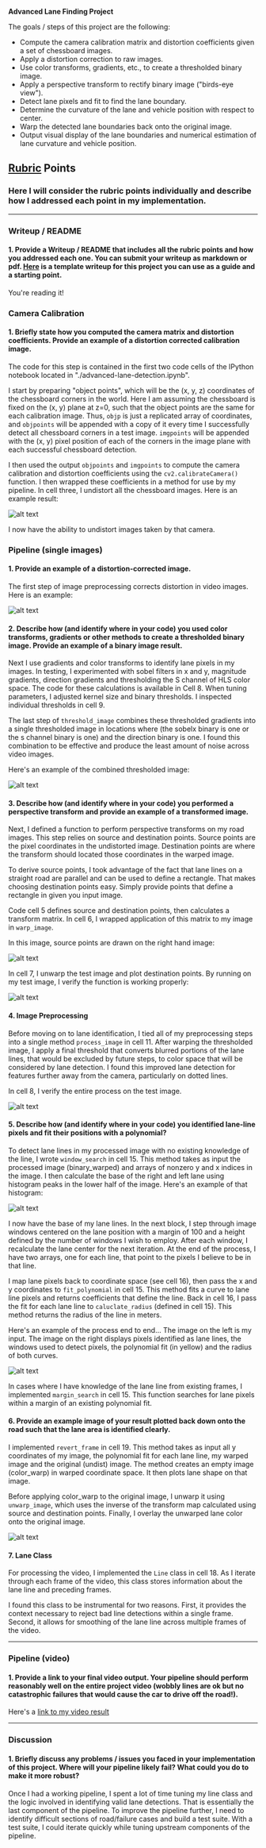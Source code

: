 **Advanced Lane Finding Project**

The goals / steps of this project are the following:

* Compute the camera calibration matrix and distortion coefficients given a set of chessboard images.
* Apply a distortion correction to raw images.
* Use color transforms, gradients, etc., to create a thresholded binary image.
* Apply a perspective transform to rectify binary image ("birds-eye view").
* Detect lane pixels and fit to find the lane boundary.
* Determine the curvature of the lane and vehicle position with respect to center.
* Warp the detected lane boundaries back onto the original image.
* Output visual display of the lane boundaries and numerical estimation of lane curvature and vehicle position.

[//]: # (Image References)

[image1]: ./output_images/undistort_example.png "Undistorted"
[image2]: ./output_images/undistorted_lane_with_poly.png "Undistored Road"
[image3]: ./output_images/combined_threshold.png "Combined Binary Example"
[image4]: ./output_images/warped_image.png "Warp Example"
[image5]: ./output_images/processed_image.png "Processed Image"
[image6]: ./output_images/lower_hist.png "Histogram Peaks"
[image7]: ./output_images/lane_detection.png "Lane Detection"
[image8]: ./output_images/reverted_lane.png "Lane Projection"
[video1]: ./project_video.mp4 "Video"

## [Rubric](https://review.udacity.com/#!/rubrics/571/view) Points

### Here I will consider the rubric points individually and describe how I addressed each point in my implementation.  

---

### Writeup / README

#### 1. Provide a Writeup / README that includes all the rubric points and how you addressed each one.  You can submit your writeup as markdown or pdf.  [Here](https://github.com/udacity/CarND-Advanced-Lane-Lines/blob/master/writeup_template.md) is a template writeup for this project you can use as a guide and a starting point.  

You're reading it!

### Camera Calibration

#### 1. Briefly state how you computed the camera matrix and distortion coefficients. Provide an example of a distortion corrected calibration image.

The code for this step is contained in the first two code cells of the IPython notebook located in "./advanced-lane-detection.ipynb".  

I start by preparing "object points", which will be the (x, y, z) coordinates of the chessboard corners in the world. Here I am assuming the chessboard is fixed on the (x, y) plane at z=0, such that the object points are the same for each calibration image. Thus, `objp` is just a replicated array of coordinates, and `objpoints` will be appended with a copy of it every time I successfully detect all chessboard corners in a test image. `imgpoints` will be appended with the (x, y) pixel position of each of the corners in the image plane with each successful chessboard detection.  

I then used the output `objpoints` and `imgpoints` to compute the camera calibration and distortion coefficients using the `cv2.calibrateCamera()` function. I then wrapped these coefficients in a method for use by my pipeline. In cell three, I undistort all the chessboard images. Here is an example result:

![alt text][image1]

I now have the ability to undistort images taken by that camera.

### Pipeline (single images)

#### 1. Provide an example of a distortion-corrected image.

The first step of image preprocessing corrects distortion in video images. Here is an example:

![alt text][image2]

#### 2. Describe how (and identify where in your code) you used color transforms, gradients or other methods to create a thresholded binary image.  Provide an example of a binary image result.

Next I use gradients and color transforms to identify lane pixels in my images. In testing, I experimented with sobel filters in x and y, magnitude gradients, direction gradients and thresholding the S channel of HLS color space. The code for these calculations is available in Cell 8. When tuning parameters, I adjusted kernel size and binary thresholds. I inspected individual thresholds in cell 9.

The last step of `threshold_image` combines these thresholded gradients into a single thresholded image in locations where (the sobelx binary is one or the s channel binary is one) and the direction binary is one. I found this combination to be effective and produce the least amount of noise across video images.

Here's an example of the combined thresholded image:

![alt text][image3]

#### 3. Describe how (and identify where in your code) you performed a perspective transform and provide an example of a transformed image.

Next, I defined a function to perform perspective transforms on my road images. This step relies on source and destination points. Source points are the pixel coordinates in the undistorted image. Destination points are where the transform should located those coordinates in the warped image.

To derive source points, I took advantage of the fact that lane lines on a straight road are parallel and can be used to define a rectangle. That makes choosing destination points easy. Simply provide points that define a rectangle in given you input image.

Code cell 5 defines source and destination points, then calculates a transform matrix. In cell 6, I wrapped application of this matrix to my image in `warp_image`.

In this image, source points are drawn on the right hand image:

![alt text][image2]

In cell 7, I unwarp the test image and plot destination points. By running on my test image, I verify the function is working properly:

![alt text][image4]

#### 4. Image Preprocessing

Before moving on to lane identification, I tied all of my preprocessing steps into a single method `process_image` in cell 11. After warping the thresholded image, I apply a final threshold that converts blurred portions of the lane lines, that would be excluded by future steps, to color space that will be considered by lane detection. I found this improved lane detection for features further away from the camera, particularly on dotted lines.

In cell 8, I verify the entire process on the test image.

![alt text][image5]

#### 5. Describe how (and identify where in your code) you identified lane-line pixels and fit their positions with a polynomial?

To detect lane lines in my processed image with no existing knowledge of the line, I wrote `window_search` in cell 15. This method takes as input the processed image (binary_warped) and arrays of nonzero y and x indices in the image. I then calculate the base of the right and left lane using histogram peaks in the lower half of the image. Here's an example of that histogram:

![alt text][image6]

I now have the base of my lane lines. In the next block, I step through image windows centered on the lane position with a margin of 100 and a height defined by the number of windows I wish to employ. After each window, I recalculate the lane center for the next iteration. At the end of the process, I have two arrays, one for each line, that point to the pixels I believe to be in that line.

I map lane pixels back to coordinate space (see cell 16), then pass the x and y coordinates to `fit_polynomial` in cell 15. This method fits a curve to lane line pixels and returns coefficients that define the line. Back in cell 16, I pass the fit for each lane line to `caluclate_radius` (defined in cell 15). This method returns the radius of the line in meters.

Here's an example of the process end to end... The image on the left is my input. The image on the right displays pixels identified as lane lines, the windows used to detect pixels, the polynomial fit (in yellow) and the radius of both curves.

![alt text][image7]

In cases where I have knowledge of the lane line from existing frames, I implemented `margin_search` in cell 15. This function searches for lane pixels within a margin of an existing polynomial fit.

#### 6. Provide an example image of your result plotted back down onto the road such that the lane area is identified clearly.

I implemented `revert_frame` in cell 19. This method takes as input all y coordinates of my image, the polynomial fit for each lane line, my warped image and the original (undist) image. The method creates an empty image (color_warp) in warped coordinate space. It then plots lane shape on that image.

Before applying color_warp to the original image, I unwarp it using `unwarp_image`, which uses the inverse of the transform map calculated using source and destination points. Finally, I overlay the unwarped lane color onto the original image.

![alt text][image8]

#### 7. Lane Class

For processing the video, I implemented the `Line` class in cell 18. As I iterate through each frame of the video, this class stores information about the lane line and preceding frames.

I found this class to be instrumental for two reasons. First, it provides the context necessary to reject bad line detections within a single frame. Second, it allows for smoothing of the lane line across multiple frames of the video.

---

### Pipeline (video)

#### 1. Provide a link to your final video output.  Your pipeline should perform reasonably well on the entire project video (wobbly lines are ok but no catastrophic failures that would cause the car to drive off the road!).

Here's a [link to my video result](./project_video_result-01.mp4)

---

### Discussion

#### 1. Briefly discuss any problems / issues you faced in your implementation of this project.  Where will your pipeline likely fail?  What could you do to make it more robust?

Once I had a working pipeline, I spent a lot of time tuning my line class and the logic involved in identifying valid lane detections. That is essentially the last component of the pipeline. To improve the pipeline further, I need to identify difficult sections of road/failure cases and build a test suite. With a test suite, I could iterate quickly while tuning upstream components of the pipeline.
